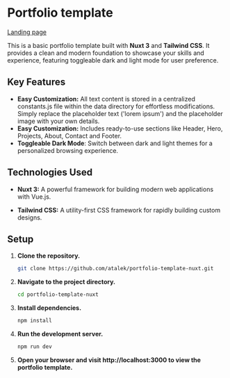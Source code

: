 # Portfolio template

[Landing page](https://res.cloudinary.com/dkofkuquf/image/upload/v1715871041/nuxtshop/dl2mfhs5qc0vw5y3k1wx.png)

This is a basic portfolio template built with **Nuxt 3** and **Tailwind CSS**. It provides
a clean and modern foundation to showcase your skills and experience, featuring toggleable
dark and light mode for user preference.

## Key Features

- **Easy Customization:** All text content is stored in a centralized constants.js file
  within the data directory for effortless modifications. Simply replace the placeholder
  text ('lorem ipsum') and the placeholder image with your own details.
- **Easy Customization:** Includes ready-to-use sections like Header, Hero, Projects,
  About, Contact and Footer.
- **Toggleable Dark Mode**: Switch between dark and light themes for a personalized
  browsing experience.

## Technologies Used

- **Nuxt 3:** A powerful framework for building modern web applications with Vue.js.

- **Tailwind CSS:** A utility-first CSS framework for rapidly building custom designs.

## Setup

1. **Clone the repository.**

   ```bash
   git clone https://github.com/atalek/portfolio-template-nuxt.git

   ```

2. **Navigate to the project directory.**

   ```bash
   cd portfolio-template-nuxt

   ```

3. **Install dependencies.**

   ```bash
   npm install

   ```

4. **Run the development server.**

   ```bash
   npm run dev

   ```

5. **Open your browser and visit http://localhost:3000 to view the portfolio template.**

